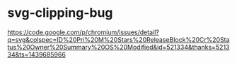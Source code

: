 # svg-clipping-bug

https://code.google.com/p/chromium/issues/detail?q=svg&colspec=ID%20Pri%20M%20Stars%20ReleaseBlock%20Cr%20Status%20Owner%20Summary%20OS%20Modified&id=521334&thanks=521334&ts=1439685966
